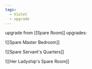 ```yaml
---
tags:
  - Violet
  - upgrade
---
```



upgrade from [[Spare Room]]
upgrades:

![[Spare Master Bedroom]]

![[Spare Servant's Quarters]]

![[Her Ladyship's Spare Room]]
